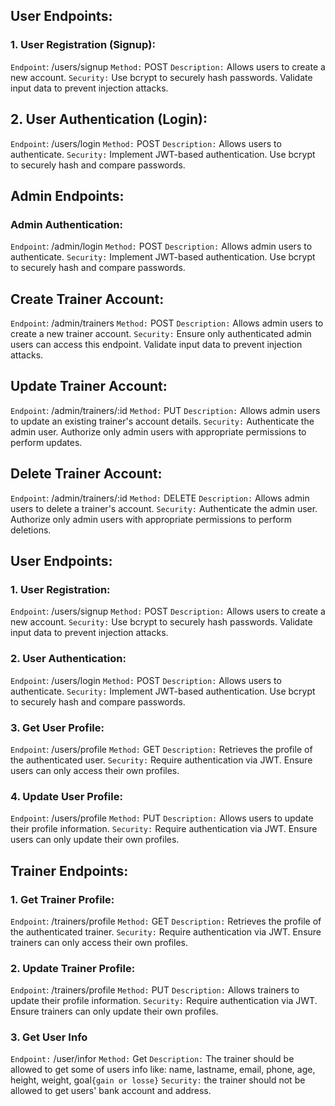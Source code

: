 ## User Endpoints:
### 1. User Registration (Signup):
`Endpoint`: /users/signup
`Method:` POST
`Description:` Allows users to create a new account.
`Security:` Use bcrypt to securely hash passwords. Validate input data to prevent injection attacks.

## 2. User Authentication (Login):
`Endpoint`: /users/login
`Method:` POST
`Description:` Allows users to authenticate.
`Security:` Implement JWT-based authentication. Use bcrypt to securely hash and compare passwords.

## Admin Endpoints:
### Admin Authentication:
`Endpoint`: /admin/login
`Method:` POST
`Description:` Allows admin users to authenticate.
`Security:` Implement JWT-based authentication. Use bcrypt to securely hash and compare passwords.

## Create Trainer Account:
`Endpoint`: /admin/trainers
`Method:` POST
`Description:` Allows admin users to create a new trainer account.
`Security:` Ensure only authenticated admin users can access this endpoint. Validate input data to prevent injection attacks.

## Update Trainer Account:
`Endpoint`: /admin/trainers/:id
`Method:` PUT
`Description:` Allows admin users to update an existing trainer's account details.
`Security:` Authenticate the admin user. Authorize only admin users with appropriate permissions to perform updates.

## Delete Trainer Account:
`Endpoint`: /admin/trainers/:id
`Method:` DELETE
`Description:` Allows admin users to delete a trainer's account.
`Security:` Authenticate the admin user. Authorize only admin users with appropriate permissions to perform deletions.

## User Endpoints:
### 1. User Registration:
`Endpoint`: /users/signup
`Method:` POST
`Description:` Allows users to create a new account.
`Security:` Use bcrypt to securely hash passwords. Validate input data to prevent injection attacks.

### 2. User Authentication:
`Endpoint`: /users/login
`Method:` POST
`Description:` Allows users to authenticate.
`Security:` Implement JWT-based authentication. Use bcrypt to securely hash and compare passwords.

### 3. Get User Profile:
`Endpoint`: /users/profile
`Method:` GET
`Description:` Retrieves the profile of the authenticated user.
`Security:` Require authentication via JWT. Ensure users can only access their own profiles.

### 4. Update User Profile:
`Endpoint`: /users/profile
`Method:` PUT
`Description:` Allows users to update their profile information.
`Security:` Require authentication via JWT. Ensure users can only update their own profiles.

## Trainer Endpoints:
### 1. Get Trainer Profile:
`Endpoint`: /trainers/profile
`Method:` GET
`Description:` Retrieves the profile of the authenticated trainer.
`Security:` Require authentication via JWT. Ensure trainers can only access their own profiles.

### 2. Update Trainer Profile:
`Endpoint`: /trainers/profile
`Method:` PUT
`Description:` Allows trainers to update their profile information.
`Security:` Require authentication via JWT. Ensure trainers can only update their own profiles.

### 3. Get User Info
`Endpoint:`  /user/infor
`Method:`  Get
`Description:` The trainer should be allowed to get some of users info like: name, lastname, email, phone, age, height, weight, goal`{gain or losse}`
`Security:` the trainer should not be allowed to get users' bank account and address.
